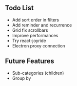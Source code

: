 ## Todo List

* Add sort order in filters
* Add reminder and recurrence
* Grid fix scrollbars
* Improve performances
* Try react-joyride
* Electron proxy connection

## Future Features

* Sub-categories (children)
* Group by
